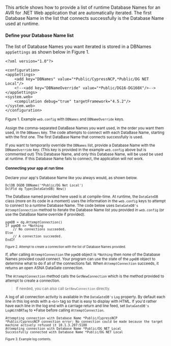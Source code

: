 
This article shows how to provide a list of runtime Database Names for an AVR for .NET Web application that are automatically iterated. The first Database Name in the list that connects successfully is the Database Name used at runtime. 

#### Define your Database Name list

The list of Database Names you want iterated is stored in a DBNames `appSettings` as shown below in Figure 1. 

    <?xml version="1.0"?>

    <configuration>
    <appSettings>
        <add key="DBNames" value="*Public/CypressNCP,*Public/DG NET Local"/>
        <!--<add key="DBNameOverride" value="*Public/DG16-DG160X"/>-->
    </appSettings>
    <system.web>
        <compilation debug="true" targetFramework="4.5.2"/>
    </system.web>
    </configuration>

<small>Figure 1. Example `web.config` with `DBNames` and `DBNameOverride` keys.

Assign the comma-separated DataBase Names you want used, in the order you want them used, in the `DBNames` key. The code attempts to connect with each DataBase Name, starting with the first one. The first DataBase Name that connects successfully is used. 

If you want to temporarily override the `DBNames` list, provide a Database Name with the `DBNameOverride` key. (This key is provided in the example `web.config` above but is commented out) This Database Name, and only this Database Name, will be used be used at runtime. If this Database Name fails to connect, the application will not work. 

#### Connecting your app at run time

Declare your app's Database Name like you always would, as shown below. 

    DclDB DGDB DBName('*Public/DG Net Local') 
    DclFld dg Type(DataGateDB) New()

The DataBase named provided here used is at compile-time. At runtime, the `DataGateDB` class (more on its code in a moment) uses the information in the `web.config` keys to attempt to connect to a runtime Database Name. The code below uses `DataGateDB's` `AttemptConnection` method to iterate the Database Name list you provided in `web.config` (or use the DataBase Name override if provided).

    pgmDB = dg.AttemptConnection()
    If pgmDB <> *Nothing 
        // No connections succeeded.
    Else
        // A connection succeeded.
    EndIf 

<small>Figure 2. Attempt to create a connection with the list of Database Names provided.</small>

If, after calling `AttemptConnection` the `pgmDB` object is `*Nothing` then none of the Database Names provided could connect. Your program can use the state of the `pgmDB` object to determine what to do if all of the connections fail. When `AttemptConnection` succeeds, it returns an open ASNA DataGate connection.

The `AttemptConnection` method calls the `GetNewConnection` which is the method provided to attempt to create a connection. 

> If needed, you can also call `GetNewConnection` directly.

A log of all connection activity is available in the `DataGateDB's` `Log` property. By default each line in this log ends with a `<br>` tag so that is easy to display with HTML. If you'd rather have each line in the log end with a carriage return and line feed, set `DataGateDB's` `LogWithBRTag` to *False before calling `AttemptConnection`.  

    Attempting connection with Database Name *Public/CypressNCP
    *Public/CypressNCP connection error: No connection could be made because the target machine actively refused it 10.1.3.207:5188
    Attempting connection with Database Name *Public/DG NET Local
    Successfully connected with Database Name *Public/DG NET Local

<small>Figure 3. Example log contents.</small>



